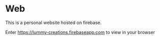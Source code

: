 # Web
This is a personal website hosted on firebase.

Enter https://lummy-creations.firebaseapp.com to view in your browser
